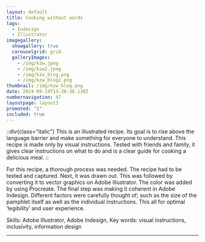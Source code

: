 ```yaml
---
layout: default
title: Cooking without words
tags:
  - Indesign
  - Illustrator
imagegallery:
  showgallery: true
  carouselgrid: grid
  galleryImages:
    - /img/kzw.jpeg
    - /img/kzw2.jpeg
    - /img/kzw_blog.png 
    - /img/kzw_blog2.png
thumbnail: /img/kzw_blog.png
date: 2024-09-19T13:38:30.130Z
numbernavigation: 47
layoutpage: layout3
promoted: "1"
included: true
---
```

::div{class="italic"}
This is an illustrated recipe. Its goal is to rise above the language barrier and make something for everyone to understand. This recipe is made only by visual instructions. Tested with friends and family, it gives clear instructions on what to do and is a clear guide for cooking a delicious meal.
::

For this recipe, a thorough process was needed. The recipe had to be tested and captured. Next, it was drawn out. This was followed by converting it to vector graphics on Adobe Illustrator. The color was added by using Procreate. The final step was making it coherent in Adobe Indesign. Different factors were carefully thought of; such as the size of the pamphlet itself as well as the individual instructions. This all for optimal ‘legibility’ and user experience. 

Skills: Adobe Illustrator, Adobe Indesign, 
Key words: visual instructions, inclusivity, information design

- - -
